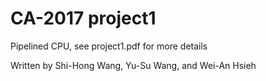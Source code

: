 # CA-2017 project1
Pipelined CPU, see project1.pdf for more details

Written by Shi-Hong Wang, Yu-Su Wang, and Wei-An Hsieh
